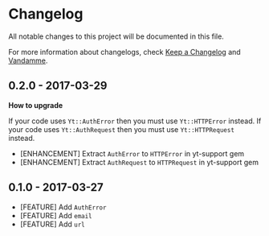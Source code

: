 # Changelog

All notable changes to this project will be documented in this file.

For more information about changelogs, check
[Keep a Changelog](http://keepachangelog.com) and
[Vandamme](http://tech-angels.github.io/vandamme).

## 0.2.0  - 2017-03-29

**How to upgrade**

If your code uses `Yt::AuthError` then you must use `Yt::HTTPError` instead.
If your code uses `Yt::AuthRequest` then you must use `Yt::HTTPRequest` instead.

* [ENHANCEMENT] Extract `AuthError` to `HTTPError` in yt-support gem
* [ENHANCEMENT] Extract `AuthRequest` to `HTTPRequest` in yt-support gem

## 0.1.0  - 2017-03-27

* [FEATURE] Add `AuthError`
* [FEATURE] Add `email`
* [FEATURE] Add `url`
